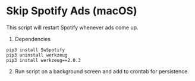 # Skip Spotify Ads (macOS)

This script will restart Spotify whenever ads come up.

1. Dependencies
```
pip3 install SwSpotify
pip3 uninstall werkzeug
pip3 install werkzeug==2.0.3
```

2. Run script on a background screen and add to crontab for persistence.
